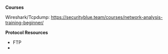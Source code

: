 


**Courses**


Wireshark/Tcpdump: https://securityblue.team/courses/network-analysis-training-beginner/


**Protocol Resources**

- FTP
- 
